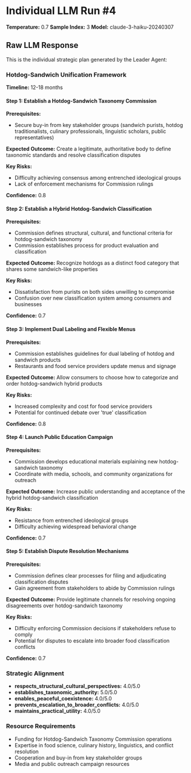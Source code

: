 # Individual LLM Run #4

**Temperature:** 0.7
**Sample Index:** 3
**Model:** claude-3-haiku-20240307

## Raw LLM Response

This is the individual strategic plan generated by the Leader Agent:

### Hotdog-Sandwich Unification Framework

**Timeline:** 12-18 months

#### Step 1: Establish a Hotdog-Sandwich Taxonomy Commission

**Prerequisites:**
- Secure buy-in from key stakeholder groups (sandwich purists, hotdog traditionalists, culinary professionals, linguistic scholars, public representatives)

**Expected Outcome:** Create a legitimate, authoritative body to define taxonomic standards and resolve classification disputes

**Key Risks:**
- Difficulty achieving consensus among entrenched ideological groups
- Lack of enforcement mechanisms for Commission rulings

**Confidence:** 0.8

#### Step 2: Establish a Hybrid Hotdog-Sandwich Classification

**Prerequisites:**
- Commission defines structural, cultural, and functional criteria for hotdog-sandwich taxonomy
- Commission establishes process for product evaluation and classification

**Expected Outcome:** Recognize hotdogs as a distinct food category that shares some sandwich-like properties

**Key Risks:**
- Dissatisfaction from purists on both sides unwilling to compromise
- Confusion over new classification system among consumers and businesses

**Confidence:** 0.7

#### Step 3: Implement Dual Labeling and Flexible Menus

**Prerequisites:**
- Commission establishes guidelines for dual labeling of hotdog and sandwich products
- Restaurants and food service providers update menus and signage

**Expected Outcome:** Allow consumers to choose how to categorize and order hotdog-sandwich hybrid products

**Key Risks:**
- Increased complexity and cost for food service providers
- Potential for continued debate over 'true' classification

**Confidence:** 0.8

#### Step 4: Launch Public Education Campaign

**Prerequisites:**
- Commission develops educational materials explaining new hotdog-sandwich taxonomy
- Coordinate with media, schools, and community organizations for outreach

**Expected Outcome:** Increase public understanding and acceptance of the hybrid hotdog-sandwich classification

**Key Risks:**
- Resistance from entrenched ideological groups
- Difficulty achieving widespread behavioral change

**Confidence:** 0.7

#### Step 5: Establish Dispute Resolution Mechanisms

**Prerequisites:**
- Commission defines clear processes for filing and adjudicating classification disputes
- Gain agreement from stakeholders to abide by Commission rulings

**Expected Outcome:** Provide legitimate channels for resolving ongoing disagreements over hotdog-sandwich taxonomy

**Key Risks:**
- Difficulty enforcing Commission decisions if stakeholders refuse to comply
- Potential for disputes to escalate into broader food classification conflicts

**Confidence:** 0.7

### Strategic Alignment

- **respects_structural_cultural_perspectives:** 4.0/5.0
- **establishes_taxonomic_authority:** 5.0/5.0
- **enables_peaceful_coexistence:** 4.0/5.0
- **prevents_escalation_to_broader_conflicts:** 4.0/5.0
- **maintains_practical_utility:** 4.0/5.0

### Resource Requirements

- Funding for Hotdog-Sandwich Taxonomy Commission operations
- Expertise in food science, culinary history, linguistics, and conflict resolution
- Cooperation and buy-in from key stakeholder groups
- Media and public outreach campaign resources
